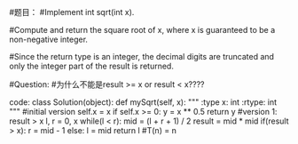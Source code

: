 #题目：
#Implement int sqrt(int x).

#Compute and return the square root of x, where x is guaranteed to be a non-negative integer.

#Since the return type is an integer, the decimal digits are truncated and only the integer part of the result is returned.



#Question:
#为什么不能是result >= x or result < x????



code:
class Solution(object):
    def mySqrt(self, x):
        """
        :type x: int
        :rtype: int
        """
        #initial version
        self.x = x
        if self.x >= 0:
            y = x ** 0.5
            return y
        #version 1: result > x
        l, r = 0, x
        while(l < r):
            mid = (l + r + 1) / 2
            result = mid * mid
            if(result > x):
                r = mid - 1
            else:
                l = mid
        return l
        #T(n) = n    
